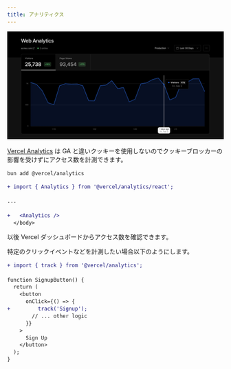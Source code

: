```yaml
---
title: アナリティクス
---
```


![](/images/analytics.webp)

[Vercel Analytics](https://vercel.com/docs/analytics/quickstart) は GA と違いクッキーを使用しないのでクッキーブロッカーの影響を受けずにアクセス数を計測できます。

```bash
bun add @vercel/analytics
```

```diff tsx:app/layout.tsx
+ import { Analytics } from '@vercel/analytics/react';

...

+   <Analytics />
  </body>
```

以後 Vercel ダッシュボードからアクセス数を確認できます。

特定のクリックイベントなどを計測したい場合以下のようにします。

```diff tsx
+ import { track } from '@vercel/analytics';

function SignupButton() {
  return (
    <button
      onClick={() => {
+         track('Signup');
        // ... other logic
      }}
    >
      Sign Up
    </button>
  );
}
```
